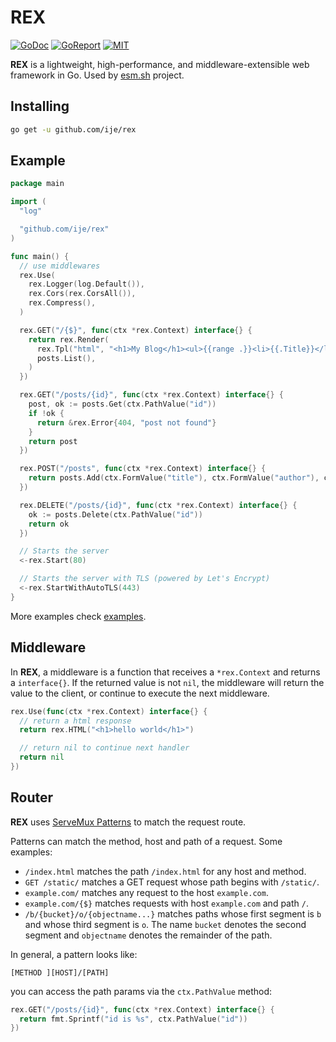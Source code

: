 # REX

[![GoDoc](https://godoc.org/github.com/ije/rex?status.svg)](https://godoc.org/github.com/ije/rex)
[![GoReport](https://goreportcard.com/badge/github.com/ije/rex)](https://goreportcard.com/report/github.com/ije/rex)
[![MIT](https://img.shields.io/badge/license-MIT-green)](./LICENSE)

**REX** is a lightweight, high-performance, and middleware-extensible web framework in Go. Used by [esm.sh](https://esm.sh) project.

## Installing

```bash
go get -u github.com/ije/rex
```

## Example

```go
package main

import (
  "log"

  "github.com/ije/rex"
)

func main() {
  // use middlewares
  rex.Use(
    rex.Logger(log.Default()),
    rex.Cors(rex.CorsAll()),
    rex.Compress(),
  )

  rex.GET("/{$}", func(ctx *rex.Context) interface{} {
    return rex.Render(
      rex.Tpl("html", "<h1>My Blog</h1><ul>{{range .}}<li>{{.Title}}</li>{{end}}</ul>"),
      posts.List(),
    )
  })

  rex.GET("/posts/{id}", func(ctx *rex.Context) interface{} {
    post, ok := posts.Get(ctx.PathValue("id"))
    if !ok {
      return &rex.Error{404, "post not found"}
    }
    return post
  })

  rex.POST("/posts", func(ctx *rex.Context) interface{} {
    return posts.Add(ctx.FormValue("title"), ctx.FormValue("author"), ctx.FormValue("content"))
  })

  rex.DELETE("/posts/{id}", func(ctx *rex.Context) interface{} {
    ok := posts.Delete(ctx.PathValue("id"))
    return ok
  })

  // Starts the server
  <-rex.Start(80)

  // Starts the server with TLS (powered by Let's Encrypt)
  <-rex.StartWithAutoTLS(443)
}
```

More examples check [examples](./examples).

## Middleware

In **REX**, a middleware is a function that receives a `*rex.Context` and returns a `interface{}`. If the returned value is not `nil`, the middleware will return the value to the client, or continue to execute the next middleware.

```go
rex.Use(func(ctx *rex.Context) interface{} {
  // return a html response
  return rex.HTML("<h1>hello world</h1>")

  // return nil to continue next handler
  return nil
})
```

## Router

**REX** uses [ServeMux Patterns](https://pkg.go.dev/net/http#hdr-Patterns) to match the request route.

Patterns can match the method, host and path of a request. Some examples:

- `/index.html` matches the path `/index.html` for any host and method.
- `GET /static/` matches a GET request whose path begins with `/static/`.
- `example.com/` matches any request to the host `example.com`.
- `example.com/{$}` matches requests with host `example.com` and path `/`.
- `/b/{bucket}/o/{objectname...}` matches paths whose first segment is `b` and whose third segment is `o`. The name `bucket` denotes the second segment and `objectname` denotes the remainder of the path.

In general, a pattern looks like:
```
[METHOD ][HOST]/[PATH]
```

you can access the path params via the `ctx.PathValue` method:

```go
rex.GET("/posts/{id}", func(ctx *rex.Context) interface{} {
  return fmt.Sprintf("id is %s", ctx.PathValue("id"))
})
```
